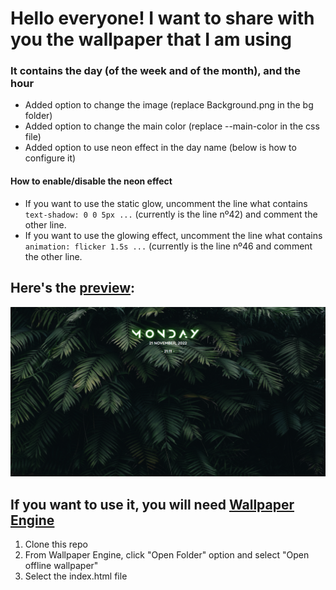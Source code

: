 # Hello everyone! I want to share with you the wallpaper that I am using
### It contains the day (of the week and of the month), and the hour


<ul>
  <li>Added option to change the image (replace Background.png in the bg folder)</li>
  <li>Added option to change the main color (replace --main-color in the css file)</li>
  <li>Added option to use neon effect in the day name (below is how to configure it)</li>
 </ul>
 
 #### How to enable/disable the neon effect
* If you want to use the static glow, uncomment the line what contains `text-shadow: 0 0 5px ...` (currently is the line nº42) and comment the other line.
* If you want to use the glowing effect, uncomment the line what contains `animation: flicker 1.5s ...` (currently is the line nº46 and comment the other line.
 
 ## Here's the [preview](https://juli-cvidal.github.io/DayName-Wallpaper/): 
<div>
  <img src="/Background Preview.png"/>
 </div>
 
 
 ## If you want to use it, you will need [Wallpaper Engine](https://store.steampowered.com/app/431960/Wallpaper_Engine/)
<ol>
  <li>Clone this repo</li>
  <li>From Wallpaper Engine, click "Open Folder" option and select "Open offline wallpaper"</li>
  <li>Select the index.html file</li>
</ol>
